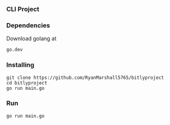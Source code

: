 ### CLI Project

### Dependencies
Download golang at 
```
go.dev
```

### Installing
```
git clone https://github.com/RyanMarshall5765/bitlyproject
cd bitlyproject
go run main.go
```

### Run
```
go run main.go
```
